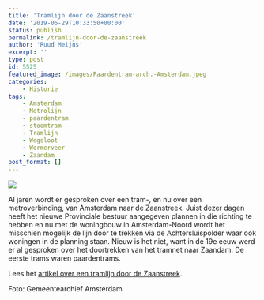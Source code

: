 ```yaml
---
title: 'Tramlijn door de Zaanstreek'
date: '2019-06-29T10:33:50+00:00'
status: publish
permalink: /tramlijn-door-de-zaanstreek
author: 'Ruud Meijns'
excerpt: ''
type: post
id: 5525
featured_image: /images/Paardentram-arch.-Amsterdam.jpeg
categories:
    - Historie
tags:
    - Amsterdam
    - Metrolijn
    - paardentram
    - stoomtram
    - Tramlijn
    - Wegsloot
    - Wormerveer
    - Zaandam
post_format: []
---
```

![](/images/Paardentram-arch.-Amsterdam.jpeg)

Al jaren wordt er gesproken over een tram-, en nu over een metroverbinding, van Amsterdam naar de Zaanstreek. Juist dezer dagen heeft het nieuwe Provinciale bestuur aangegeven plannen in die richting te hebben en nu met de woningbouw in Amsterdam-Noord wordt het misschien mogelijk de lijn door te trekken via de Achtersluispolder waar ook woningen in de planning staan. Nieuw is het niet, want in de 19e eeuw werd er al gesproken over het doortrekken van het tramnet naar Zaandam. De eerste trams waren paardentrams.

Lees het [artikel over een tramlijn door de Zaanstreek](https://www.historisch-zaandam.nl/tramlijn-door-de-zaanstreek).

Foto: Gemeentearchief Amsterdam.